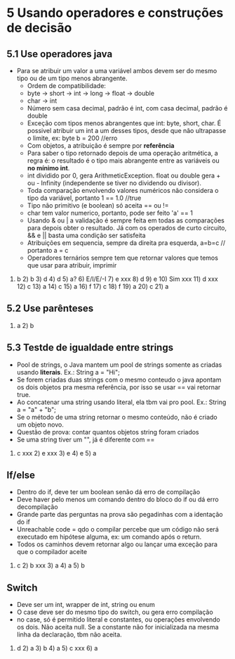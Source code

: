 # 5 Usando operadores e construções de decisão



## 5.1 Use operadores java

- Para se atribuir um valor a uma variável ambos devem ser do mesmo tipo ou de um tipo menos abrangente.
	- Ordem de compatibilidade:
	- byte -> short -> int -> long -> float -> double
	- char -> int
	- Número sem casa decimal, padrão é int, com casa decimal, padrão é double
	- Exceção com tipos menos abrangentes que int: byte, short, char. É possivel atribuir um int a um desses tipos, desde que não ultrapasse o limite, ex: byte b = 200 //erro
	- Com objetos, a atribuição é sempre por **referência**
	- Para saber o tipo retornado depois de uma operação aritmética, a regra é: o resultado é o tipo mais abrangente entre as variáveis ou **no mínimo int**.
	- int dividido por 0, gera ArithmeticException. float ou double gera + ou - Infinity (independente se tiver no dividendo ou divisor). 
	- Toda comparação envolvendo valores numéricos não considera o tipo da variável, portanto 1 == 1.0 //true
	- Tipo não primitivo (e boolean) só aceita == ou !=
	- char tem valor numerico, portanto, pode ser feito 'a' == 1
	- Usando & ou | a validação é sempre feita em todas as comparações para depois obter o resultado. Já com os operados de curto circuito, && e || basta uma condição ser satisfeita
	- Atribuições em sequencia, sempre da direita pra esquerda, a=b=c // portanto a = c
	- Operadores ternários sempre tem que retornar valores que temos que usar para atribuir, imprimir

1) b 2) b 3) d 4) d 5) a? 6) E/I/E/-I 7) e xxx 8) d 9) e 10) Sim xxx 11) d xxx 12) c 13) a 14) c 15) a 16) f 17) c 18) f 19) a 20) c 21) a
	
## 5.2 Use parênteses 

1) a 2) b

## 5.3 Testde de igualdade entre strings

- Pool de strings, o Java mantem um pool de strings somente as criadas usando **literais**. Ex.: String a = "Hi";
- Se forem criadas duas strings com o mesmo conteudo o java apontam os dois objetos pra mesma referência, por isso se usar == vai retornar true.
- Ao concatenar uma string usando literal, ela tbm vai pro pool. Ex.: String a = "a" + "b";
- Se o método de uma string retornar o mesmo conteúdo, não é criado um objeto novo.
- Questão de prova: contar quantos objetos string foram criados
- Se uma string tiver um "", já é diferente com ==

1) c xxx 2) e xxx 3) e 4) e 5) a

## If/else

- Dentro do if, deve ter um boolean senão dá erro de compilação
- Deve haver pelo menos um comando dentro do bloco do if ou dá erro decompilação
- Grande parte das perguntas na prova são pegadinhas com a identação do if
- Unreachable code = qdo o compilar percebe que um código não será executado em hipótese alguma, ex: um comando após o return.
- Todos os caminhos devem retornar algo ou lançar uma exceção para que o compilador aceite

1) c 2) b xxx 3) a 4) a 5) b 

## Switch

- Deve ser um int, wrapper de int, string ou enum
- O case deve ser do mesmo tipo do switch, ou gera erro compilação
- no case, só é permitido literal e constantes, ou operações envolvendo os dois. Não aceita null. Se a constante não for inicializada na mesma linha da declaração, tbm não aceita.

1) d 2) a 3) b 4) a 5) c xxx 6) a 
